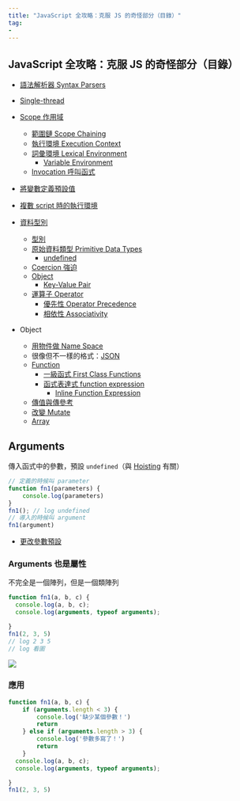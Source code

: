 ```yaml
---
title: "JavaScript 全攻略：克服 JS 的奇怪部分（目錄）"
tag: 
- 
---
```


##  JavaScript 全攻略：克服 JS 的奇怪部分（目錄）

- [語法解析器 Syntax Parsers](語法解析器%20Syntax%20Parsers.md)
- [Single-thread](Single-thread.md)
- [Scope 作用域](Scope%20作用域.md)
	- [範圍鏈 Scope Chaining](範圍鏈%20Scope%20Chaining.md)
	- [執行環境 Execution Context](執行環境%20Execution%20Context.md)
	- [詞彙環境 Lexical Environment](詞彙環境%20Lexical%20Environment.md)
		- [Variable Environment](Variable%20Environment.md)
	- [Invocation 呼叫函式](Invocation%20呼叫函式.md)
- [將變數定義預設值](將變數定義預設值.md)
- [複數 script 時的執行環境](複數%20script%20時的執行環境.md)


- [資料型別](資料型別.md)
	- [型別](型別.md)
	- [原始資料類型 Primitive Data Types](原始資料類型%20Primitive%20Data%20Types.md)
		- [undefined](undefined.md)
	- [Coercion 強迫](Coercion%20強迫.md)
	- [Object](Object.md)
		- [Key-Value Pair](Key-Value%20Pair.md)
	- [運算子 Operator](運算子%20Operator.md)
		- [優先性 Operator Precedence](優先性%20Operator%20Precedence.md)
		- [相依性 Associativity](相依性%20Associativity.md)


- Object
	- [用物件做 Name Space](用物件做%20Name%20Space.md)
	- 很像但不一樣的格式：[JSON](JSON.md)
	- [Function](Function.md)
		- [一級函式 First Class Functions](一級函式%20First%20Class%20Functions.md)
		- [函式表達式 function expression](函式表達式%20function%20expression.md)
			- [Inline Function Expression](Inline%20Function%20Expression.md)
	- [傳值與傳參考](傳值與傳參考.md)
	- [改變 Mutate](改變%20Mutate.md)
	- [Array](Array.md)

## Arguments
傳入函式中的參數，預設 `undefined`（與 [Hoisting](Hoisting.md) 有關）

```js
// 定義的時候叫 parameter
function fn1(parameters) {
	console.log(parameters)	
}
fn1(); // log undefined
// 導入的時候叫 argument
fn1(argument)
```

- [更改參數預設](更改參數預設.md)

### Arguments 也是屬性
不完全是一個陣列，但是一個類陣列
```js
function fn1(a, b, c) {
  console.log(a, b, c);
  console.log(arguments, typeof arguments);

}
fn1(2, 3, 5)
// log 2 3 5
// log 看圖
```

![](https://i.imgur.com/Lb98kRF.png)
### 應用
```js
function fn1(a, b, c) {
	if (arguments.length < 3) {
		console.log('缺少某個參數！')
		return
	} else if (arguments.length > 3) {
		console.log('參數多寫了！')
		return
	}
  console.log(a, b, c);
  console.log(arguments, typeof arguments);

}
fn1(2, 3, 5)
```
